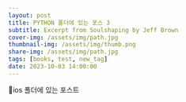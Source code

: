 ```yaml
---
layout: post
title: PYTHON 폴더에 있는 포스 3
subtitle: Excerpt from Soulshaping by Jeff Brown
cover-img: /assets/img/path.jpg
thumbnail-img: /assets/img/thumb.png
share-img: /assets/img/path.jpg
tags: [books, test, new_tag]
date: 2023-10-03 14:00:00
---
```


ios 폴더에 있는 포스트